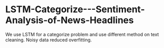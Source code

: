 # LSTM-Categorize---Sentiment-Analysis-of-News-Headlines
We use LSTM for a categorize problem and use different method on text cleaning. Noisy data reduced overfitting.
